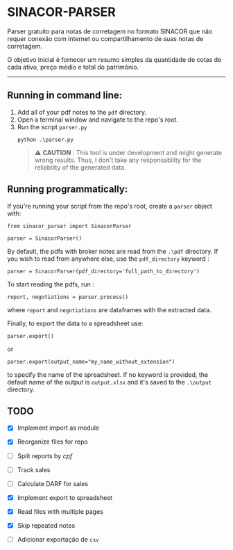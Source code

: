 # SINACOR-PARSER
Parser gratuito para notas de corretagem no formato SINACOR que não requer conexão com internet ou compartilhamento de suas notas de corretagem.

O objetivo inicial é fornecer um resumo simples da quantidade de cotas de cada ativo, preço médio e total do patrimônio.

---

## Running in command line:

1. Add all of your pdf notes to the `pdf` directory. 
2. Open a terminal window and navigate to the repo's root.
3. Run the script `parser.py`
    ```
    python .\parser.py
    ```
    > :warning: **CAUTION** : This tool is under development and might generate wrong results. Thus, I don't take any responsability for the reliability of the generated data.

## Running programmatically:

If you're running your script from the repo's root, create a `parser` object with:
```
from sinacor_parser import SinacorParser

parser = SinacorParser()
```

By default, the pdfs with broker notes are read from the `.\pdf` directory. If you wish to read from anywhere else, use the `pdf_directory` keyword :

```
parser = SinacorParser(pdf_directory='full_path_to_directory')
```

To start reading the pdfs, run :

```
report, negotiations = parser.process()
```

where `report` and `negotiations` are dataframes with the extracted data.

Finally, to export the data to a spreadsheet use:

```
parser.export()
```

 or

```
parser.export(output_name="my_name_without_extension")
```

to specify the name of the spreadsheet. If no keyword is provided, the default name of the output is `output.xlsx` and it's saved to the `.\output` directory.

## TODO
- [x] Implement import as module
- [x] Reorganize files for repo
- [ ] Split reports by *cpf*
- [ ] Track sales
- [ ] Calculate DARF for sales
- [x] Implement export to spreadsheet
- [x] Read files with multiple pages
- [x] Skip repeated notes
- [ ] Adicionar exportação de `csv` 

